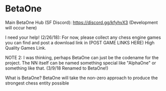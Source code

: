# BetaOne
Main BetaOne Hub (SF Discord): https://discord.gg/kfyhvX3
(Development will occur here)

I need your help! (2/26/18): 
For now, please collect any chess engine games you can find and post a download link in (POST GAME LINKS HERE) High Quality Games Link.

NOTE 2: 
I was thinking, perhaps BetaOne can just be the codename for the project. The NN itself can be named something special like "AlphaOne" or something like that. (3/9/18 Renamed to BetaOne!)

What is BetaOne?
BetaOne will take the non-zero approach to produce the strongest chess entity possible
